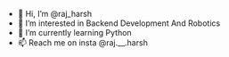 - 👋 Hi, I’m @raj_harsh
- 👀 I’m interested in Backend Development And Robotics
- 🌱 I’m currently learning Python
- 📫 Reach me on insta @raj.__.harsh

<!---
zenosafk69/zenosafk69 is a ✨ special ✨ repository because its `README.md` (this file) appears on your GitHub profile.
You can click the Preview link to take a look at your changes.
--->
